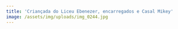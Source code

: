 ```yaml
---
title: 'Criançada do Liceu Ebenezer, encarregados e Casal Mikey'
image: /assets/img/uploads/img_0244.jpg
---
```


